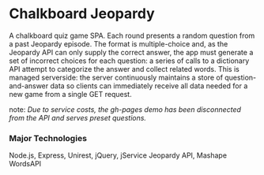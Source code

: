 # Chalkboard Jeopardy
A chalkboard quiz game SPA. Each round presents a random question from a past Jeopardy episode. The format is multiple-choice and, as the Jeopardy API can only supply the correct answer, the app must generate a set of incorrect choices for each question: a series of calls to a dictionary API attempt to categorize the answer and collect related words. This is managed serverside: the server continuously maintains a store of question-and-answer data so clients can immediately receive all data needed for a new game from a single GET request.

note: *Due to service costs, the gh-pages demo has been disconnected from the API and serves preset questions.*

### Major Technologies
Node.js, Express, Unirest, jQuery, jService Jeopardy API, Mashape WordsAPI
